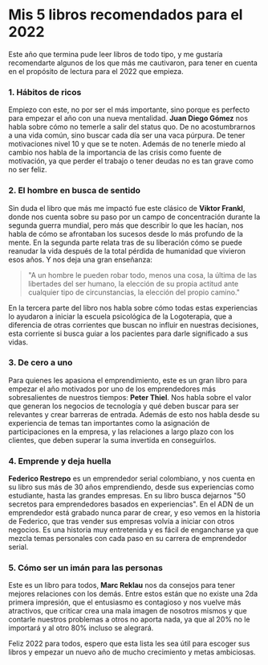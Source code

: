<meta name="date" content="2021-12-31" />
<meta name="image" content="https://github.com/cjortegon/camiloortegon-public/raw/master/seo/reading.jpg" />
<meta name="language" content="es" />
<meta name="tags" content="books" />
<meta name="topic" content="Libros" />

# Mis 5 libros recomendados para el 2022

Este año que termina pude leer libros de todo tipo, y me gustaría recomendarte algunos de los que más me cautivaron, para tener en cuenta en el propósito de lectura para el 2022 que empieza.

### 1. Hábitos de ricos

Empiezo con este, no por ser el más importante, sino porque es perfecto para empezar el año con una nueva mentalidad. **Juan Diego Gómez** nos habla sobre cómo no temerle a salir del status quo. De no acostumbrarnos a una vida común, sino buscar cada día ser una vaca púrpura. De tener motivaciones nivel 10 y que se te noten. Además de no tenerle miedo al cambio nos habla de la importancia de las crisis como fuente de motivación, ya que perder el trabajo o tener deudas no es tan grave como no ser feliz.

### 2. El hombre en busca de sentido

Sin duda el libro que más me impactó fue este clásico de **Viktor Frankl**, donde nos cuenta sobre su paso por un campo de concentración durante la segunda guerra mundial, pero más que describir lo que les hacían, nos habla de cómo se afrontaban los sucesos desde lo más profundo de la mente. En la segunda parte relata tras de su liberación cómo se puede reanudar la vida después de la total pérdida de humanidad que vivieron esos años. Y nos deja una gran enseñanza:

>   "A un hombre le pueden robar todo, menos una cosa, la última de las libertades del ser humano, la elección de su propia actitud ante cualquier tipo de circunstancias, la elección del propio camino."

En la tercera parte del libro nos habla sobre cómo todas estas experiencias lo ayudaron a iniciar la escuela psicológica de la Logoterapia, que a diferencia de otras corrientes que buscan no influir en nuestras decisiones, esta corriente si busca guiar a los pacientes para darle significado a sus vidas.

### 3. De cero a uno

Para quienes les apasiona el emprendimiento, este es un gran libro para empezar el año motivados por uno de los emprendedores más sobresalientes de nuestros tiempos: **Peter Thiel**. Nos habla sobre el valor que generan los negocios de tecnología y qué deben buscar para ser relevantes y crear barreras de entrada. Además de esto nos habla desde su experiencia de temas tan importantes como la asignación de participaciones en la empresa, y las relaciones a largo plazo con los clientes, que deben superar la suma invertida en conseguirlos.

### 4. Emprende y deja huella

**Federico Restrepo** es un emprendedor serial colombiano, y nos cuenta en su libro sus más de 30 años emprendiendo, desde sus experiencias como estudiante, hasta las grandes empresas. En su libro busca dejarnos "50 secretos para emprendedores basados en experiencias". En el ADN de un emprendedor está grabado nunca parar de crear, y eso vemos en la historia de Federico, que tras vender sus empresas volvía a iniciar con otros negocios. Es una historia muy entretenida y es fácil de engancharse ya que mezcla temas personales con cada paso en su carrera de emprendedor serial.

### 5. Cómo ser un imán para las personas

Este es un libro para todos, **Marc Reklau** nos da consejos para tener mejores relaciones con los demás. Entre estos están que no existe una 2da primera impresión, que el entusiasmo es contagioso y nos vuelve más atractivos, que criticar crea una mala imagen de nosotros mismos y que contarle nuestros problemas a otros no aporta nada, ya que al 20% no le importará y al otro 80% incluso se alegrará.

Feliz 2022 para todos, espero que esta lista les sea útil para escoger sus libros y empezar un nuevo año de mucho crecimiento y metas ambiciosas.
